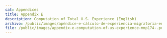 ```yaml
---
cat: Appendices
title: Appendix E
description: Computation of Total U.S. Experience (English)
archivo: /public/images/apéndice-e-cálculo-de-experiencia-migratoria-en-los-eeuu-mmp174-.pdf
file: /public/images/appendix-e-computation-of-us-experience-mmp174-.pdf
---
```


